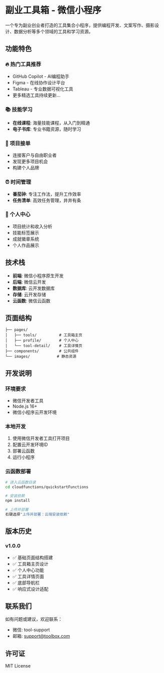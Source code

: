 # 副业工具箱 - 微信小程序

一个专为副业创业者打造的工具集合小程序，提供编程开发、文案写作、摄影设计、数据分析等多个领域的工具和学习资源。

## 功能特色

### 🔥 热门工具推荐
- GitHub Copilot - AI编程助手
- Figma - 在线协作设计平台
- Tableau - 专业数据可视化工具
- 更多精选工具持续更新...

### 📚 技能学习
- **在线课程**: 海量技能课程，从入门到精通
- **电子书库**: 专业书籍资源，随时学习

### 💼 项目接单
- 连接客户与自由职业者
- 发现更多项目机会
- 构建个人品牌

### ⏰ 时间管理
- **番茄钟**: 专注工作法，提升工作效率
- **任务清单**: 高效任务管理，井井有条

### 💪 个人中心
- 项目统计和收入分析
- 技能标签展示
- 成就徽章系统
- 个人作品展示

## 技术栈

- **前端**: 微信小程序原生开发
- **后端**: 微信云开发
- **数据库**: 云开发数据库
- **存储**: 云开发存储
- **云函数**: 微信云函数

## 页面结构

```
├── pages/
│   ├── tools/          # 工具箱主页
│   ├── profile/        # 个人中心
│   └── tool-detail/    # 工具详情页
├── components/         # 公共组件
└── images/            # 静态资源
```

## 开发说明

### 环境要求
- 微信开发者工具
- Node.js 16+
- 微信小程序云开发环境

### 本地开发
1. 使用微信开发者工具打开项目
2. 配置云开发环境ID
3. 部署云函数
4. 运行小程序

### 云函数部署
```bash
# 进入云函数目录
cd cloudfunctions/quickstartFunctions

# 安装依赖
npm install

# 上传并部署
右键选择"上传并部署：云端安装依赖"
```

## 版本历史

### v1.0.0
- ✅ 基础页面结构搭建
- ✅ 工具箱主页设计
- ✅ 个人中心功能
- ✅ 工具详情页面
- ✅ 底部导航栏
- ✅ 响应式设计适配

## 联系我们

如有问题或建议，欢迎联系：
- 微信: tool-support
- 邮箱: support@toolbox.com

## 许可证

MIT License

